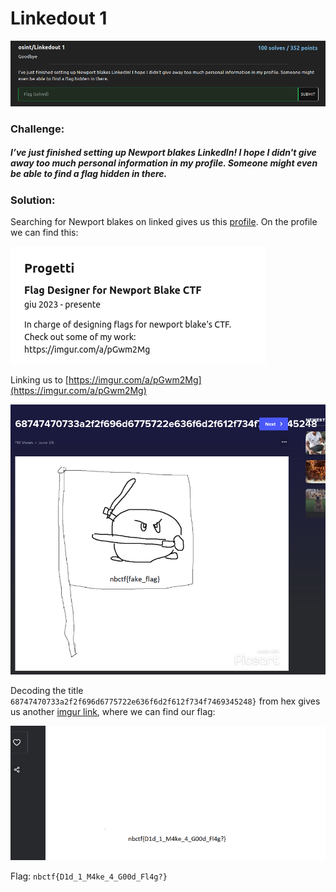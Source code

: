 # Linkedout 1
![challenge](challenge.png)
### Challenge:
##### I’ve just finished setting up Newport blakes LinkedIn! I hope I didn't give away too much personal information in my profile. Someone might even be able to find a flag hidden in there.

### Solution:

Searching for Newport blakes on linked gives us this [profile](https://www.linkedin.com/in/newport-blake-ctf6e626374667b4431645f7930755f537030745f31743f7d/).
On the profile we can find this:

![challenge2](challenge2.png)

Linking us to [https://imgur.com/a/pGwm2Mg](https://imgur.com/a/pGwm2Mg)

![challenge3](challenge3.png)

Decoding the title ```68747470733a2f2f696d6775722e636f6d2f612f734f7469345248}``` from hex gives us another [imgur link](https://imgur.com/a/sOti4RH), where we can find our flag:

![flag](flag.png)

Flag: ```nbctf{D1d_1_M4ke_4_G00d_Fl4g?}```